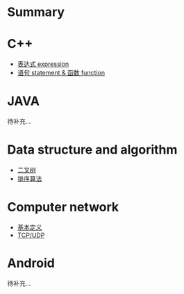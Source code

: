 # Summary

# C++

* [表达式 expression](C++/biao-da-shi.md)
* [语句 statement & 函数 function](C++/yu-ju-statement-and-hanshu-function.md)

# JAVA

待补充...

# Data structure and algorithm

* [二叉树](Data-structure-and-algorithm/er-cha-shu.md)
* [排序算法](Data-structure-and-algorithm/sort.md)

# Computer network

* [基本定义](computer-network/networkbasic-definition.md)
* [TCP/UDP](computer-network/networktcp-udp.md)

# Android

待补充...

